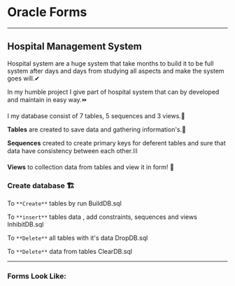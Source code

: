 # Oracle Forms
----
## Hospital Management System

Hospital system are a huge system that take months to build it to be full system after days and days from studying all aspects and make the system goes will.✔


In my humble project I give part of hospital system that can by developed and maintain in easy way.⏩


I my database consist of 7 tables, 5 sequences and 3 views.🧵


**Tables** are created to save data and gathering information's.📑

**Sequences** created to create primary keys for deferent tables and sure that data have consistency between each other.⛓

**Views** to collection data from tables and view it in form! 📸

### Create database 🏗

To `**Create**` tables by run BuildDB.sql

To `**insert**` tables data , add constraints, sequences and views InhibitDB.sql 

To `**Delete**` all tables with it's data DropDB.sql

To `**Delete**` data from tables ClearDB.sql

-----

### Forms Look Like:



